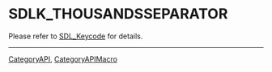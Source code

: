 # SDLK_THOUSANDSSEPARATOR

Please refer to [SDL_Keycode](SDL_Keycode) for details.

----
[CategoryAPI](CategoryAPI), [CategoryAPIMacro](CategoryAPIMacro)

